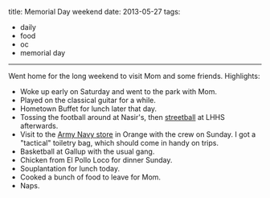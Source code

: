 title: Memorial Day weekend
date: 2013-05-27
tags:
- daily
- food
- oc
- memorial day
---

Went home for the long weekend to visit Mom and some friends. Highlights:

- Woke up early on Saturday and went to the park with Mom.
- Played on the classical guitar for a while.
- Hometown Buffet for lunch later that day.
- Tossing the football around at Nasir's, then [streetball](http://instagram.com/p/Z1my1_TRiS/) at LHHS afterwards.
- Visit to the [Army Navy store](http://www.orangearmynavy.com/) in Orange with the crew on Sunday. I got a "tactical" toiletry bag, which should come in handy on trips.
- Basketball at Gallup with the usual gang.
- Chicken from El Pollo Loco for dinner Sunday.
- Souplantation for lunch today.
- Cooked a bunch of food to leave for Mom.
- Naps.

